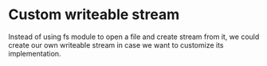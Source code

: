 # Custom writeable stream

Instead of using fs module to open a file and create stream from it, we could create our own writeable stream in case we want to customize its implementation.
